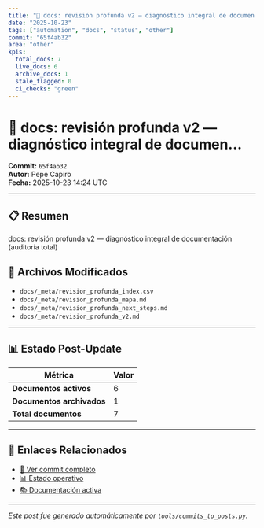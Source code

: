 ```yaml
---
title: "🔄 docs: revisión profunda v2 — diagnóstico integral de documen..."
date: "2025-10-23"
tags: ["automation", "docs", "status", "other"]
commit: "65f4ab32"
area: "other"
kpis:
  total_docs: 7
  live_docs: 6
  archive_docs: 1
  stale_flagged: 0
  ci_checks: "green"
---
```


# 🔄 docs: revisión profunda v2 — diagnóstico integral de documen...

**Commit:** `65f4ab32`  
**Autor:** Pepe Capiro  
**Fecha:** 2025-10-23 14:24 UTC

---

## 📋 Resumen

docs: revisión profunda v2 — diagnóstico integral de documentación (auditoría total)

## 📂 Archivos Modificados

- `docs/_meta/revision_profunda_index.csv`
- `docs/_meta/revision_profunda_mapa.md`
- `docs/_meta/revision_profunda_next_steps.md`
- `docs/_meta/revision_profunda_v2.md`

---

## 📊 Estado Post-Update

| Métrica | Valor |
|---------|-------|
| **Documentos activos** | 6 |
| **Documentos archivados** | 1 |
| **Total documentos** | 7 |

---

## 🔗 Enlaces Relacionados

- [📁 Ver commit completo](https://github.com/ppkapiro/runart-foundry/commit/65f4ab32699315dcfc5925a208f9eaea1b0910e8)
- [📊 Estado operativo](/status/)
- [📚 Documentación activa](/docs/live/)

---

_Este post fue generado automáticamente por `tools/commits_to_posts.py`._
